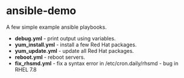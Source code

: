 # ansible-demo

A few simple example ansible playbooks.

- **debug.yml** - print output using variables.
- **yum_install.yml** - install a few Red Hat packages.
- **yum_update.yml** - update all Red Hat packages.
- **reboot.yml** - reboot servers.
- **fix_rhsmd.yml** - fix a syntax error in /etc/cron.daily/rhsmd - bug in RHEL 7.8
